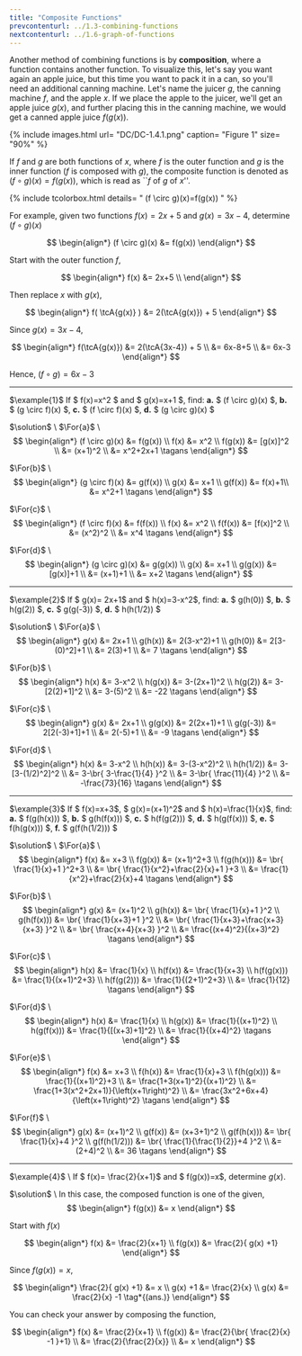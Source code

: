 ```yaml
---
title: "Composite Functions"
prevcontenturl: ../1.3-combining-functions
nextcontenturl: ../1.6-graph-of-functions
---
```


Another method of combining functions is by **composition**, where a function contains another function. To visualize this, let's say you want again an apple juice, but this time you want to pack it in a can, so you'll need an additional canning machine. Let's name the juicer $g$, the canning machine $f$, and the apple $x$. If we place the apple to the juicer, we'll get an apple juice $g(x)$, and further placing this in the canning machine, we would get a canned apple juice $f(g(x))$. 



{% include images.html 
    url= "DC/DC-1.4.1.png" 
    caption= "Figure 1"
    size= "90%"
%}



If $f$ and $g$ are both functions of $x$, where $f$ is the outer function and $g$ is the inner function ($f$ is composed with $g$), the composite function is denoted as $(f \circ g)(x)=f(g(x))$, which is read as ``$f$ of $g$ of $x$''.

{% include tcolorbox.html 
    details= "
	(f \circ g)(x)=f(g(x))
    "
%}


For example, given two functions $f(x)=2x+5$ and $g(x)=3x-4$, determine $(f \circ g)(x)$

$$
\begin{align*}
	(f \circ g)(x) &= f(g(x))
\end{align*}
$$

Start with the outer function $f$,

$$
\begin{align*}
	f(x) &= 2x+5 \\
\end{align*}
$$

Then replace $x$ with $g(x)$,

$$
\begin{align*}
	f( \tcA{g(x)} ) &= 2(\tcA{g(x)}) + 5
\end{align*}
$$

Since $g(x)=3x-4$,

$$
\begin{align*}
	f(\tcA{g(x)}) &= 2(\tcA{3x-4}) + 5 \\
	&= 6x-8+5 \\
	&= 6x-3
\end{align*}
$$

Hence, $(f \circ g)= 6x-3$

---
$\example{1}$
If $ f(x)=x^2 $ and $ g(x)=x+1 $, find:
**a.** $ (f \circ g)(x) $,
**b.** $ (g \circ f)(x) $,
**c.** $ (f \circ f)(x) $,
**d.** $ (g \circ g)(x) $



$\solution$ \\
$\For{a}$ \\
$$
\begin{align*}
	(f \circ g)(x) &=  f(g(x)) \\ 
	f(x) &= x^2 \\
	f(g(x)) &=	[g(x)]^2 \\
	&= (x+1)^2 \\
	&= x^2+2x+1		\tagans
\end{align*} 
$$


$\For{b}$ \\
$$
\begin{align*}
	(g \circ f)(x) &=  g(f(x)) \\
	g(x) &= x+1 \\
	g(f(x)) &= f(x)+1\\
	&= x^2+1			\tagans
\end{align*} 
$$


$\For{c}$ \\
$$
\begin{align*}
	(f \circ f)(x) &=  f(f(x)) \\
	f(x) &= x^2 \\
	f(f(x)) &= [f(x)]^2 \\
	&= (x^2)^2 \\
	&= x^4			\tagans
\end{align*} 
$$


$\For{d}$ \\
$$
\begin{align*}
	(g \circ g)(x) &=  g(g(x)) \\
	g(x) &= x+1 \\
	g(g(x)) &= [g(x)]+1 \\
	&= (x+1)+1 \\
	&= x+2			\tagans
\end{align*} 
$$

	
---
$\example{2}$ 
If $ g(x)= 2x+1$ and $ h(x)=3-x^2$, find:
**a.** $ g(h(0)) $,
**b.** $ h(g(2)) $,
**c.** $ g(g(-3)) $,
**d.** $ h(h(1/2)) $

$\solution$ \\
$\For{a}$ \\
$$
\begin{align*}
	g(x) &= 2x+1 \\
	g(h(x)) &= 2(3-x^2)+1 \\
	g(h(0)) &= 2[3-(0)^2]+1 \\
	&= 2(3)+1 \\
	&= 7		\tagans
\end{align*} 
$$


$\For{b}$ \\
$$
\begin{align*}
	h(x) &= 3-x^2 \\
	h(g(x)) &= 3-(2x+1)^2 \\
	h(g(2)) &= 3-[2(2)+1]^2 \\
	&= 3-(5)^2 \\
	&= -22	\tagans
\end{align*} 
$$


$\For{c}$ \\
$$
\begin{align*}
	g(x) &= 2x+1 \\
	g(g(x)) &= 2(2x+1)+1 \\
	g(g(-3)) &= 2[2(-3)+1]+1 \\
	&= 2(-5)+1 \\
	&= -9	\tagans
\end{align*} 
$$


$\For{d}$ \\
$$
\begin{align*}
	h(x) &= 3-x^2 \\
	h(h(x)) &= 3-(3-x^2)^2 \\
	h(h(1/2)) &= 3-[3-(1/2)^2]^2 \\
	&= 3-\br{ 3-\frac{1}{4} }^2 \\
	&= 3-\br{ \frac{11}{4} }^2 \\
	&= -\frac{73}{16}	\tagans
\end{align*} 
$$


---
$\example{3}$
If $ f(x)=x+3$, $ g(x)=(x+1)^2$ and $ h(x)=\frac{1}{x}$, find:
**a.** $ f(g(h(x))) $,
**b.** $ g(h(f(x))) $,
**c.** $ h(f(g(2))) $,
**d.** $ h(g(f(x))) $,
**e.** $ f(h(g(x))) $,
**f.** $ g(f(h(1/2))) $


$\solution$ \\
$\For{a}$ \\
$$
\begin{align*}
	f(x) &= x+3 \\
	f(g(x)) &= (x+1)^2+3 \\
	f(g(h(x))) &= \br{ \frac{1}{x}+1 }^2+3 \\
	&= \br{ \frac{1}{x^2}+\frac{2}{x}+1 }+3 \\
	&= \frac{1}{x^2}+\frac{2}{x}+4	\tagans
\end{align*} 
$$


$\For{b}$ \\
$$
\begin{align*}
	g(x) &= (x+1)^2 \\
	g(h(x)) &= \br{ \frac{1}{x}+1 }^2 \\
	g(h(f(x))) &= \br{ \frac{1}{x+3}+1 }^2 \\
	&= \br{ \frac{1}{x+3}+\frac{x+3}{x+3} }^2 \\
	&= \br{ \frac{x+4}{x+3} }^2 \\    
	&= \frac{(x+4)^2}{(x+3)^2}	\tagans
\end{align*} 
$$


$\For{c}$ \\
$$
\begin{align*}
	h(x) &= \frac{1}{x} \\
	h(f(x)) &= \frac{1}{x+3} \\
	h(f(g(x))) &= \frac{1}{(x+1)^2+3} \\
	h(f(g(2))) &= \frac{1}{(2+1)^2+3} \\
	&= \frac{1}{12}			\tagans
\end{align*} 
$$


$\For{d}$ \\
$$
\begin{align*}
	h(x) &= \frac{1}{x} \\
	h(g(x)) &= \frac{1}{(x+1)^2} \\
	h(g(f(x))) &= \frac{1}{[(x+3)+1]^2} \\
	&= \frac{1}{(x+4)^2}		\tagans
\end{align*} 
$$


$\For{e}$ \\
$$
\begin{align*}
	f(x) &= x+3 \\
	f(h(x)) &= \frac{1}{x}+3 \\
	f(h(g(x))) &= \frac{1}{(x+1)^2}+3  \\
	&= \frac{1+3(x+1)^2}{(x+1)^2} \\
	&= \frac{1+3(x^2+2x+1)}{\left(x+1\right)^2} \\
	&= \frac{3x^2+6x+4}{\left(x+1\right)^2}	\tagans
\end{align*} 
$$


$\For{f}$ \\
$$
\begin{align*}
	g(x) &= (x+1)^2 \\
	g(f(x)) &= (x+3+1)^2 \\
	g(f(h(x))) &= \br{ \frac{1}{x}+4 }^2  \\
	g(f(h(1/2))) &= \br{ \frac{1}{\frac{1}{2}}+4 }^2  \\
	&= (2+4)^2 \\
	&= 36		\tagans
\end{align*} 
$$




---	
$\example{4}$ \\
If $ f(x)= \frac{2}{x+1}$ and $ f(g(x))=x$, determine $g(x)$.

$\solution$ \\
In this case, the composed function is one of the given,  
$$
\begin{align*}
	f(g(x)) &= x
\end{align*}
$$

Start with $f(x)$

$$
\begin{align*}
	f(x) &= \frac{2}{x+1} \\
	f(g(x)) &= \frac{2}{ g(x) +1}
\end{align*}
$$

Since $f(g(x))=x$,

$$
\begin{align*}
	\frac{2}{ g(x) +1} &= x \\
	g(x) +1 &= \frac{2}{x} \\
	g(x) &= \frac{2}{x} -1		\tag*{(ans.)}
\end{align*}
$$

You can check your answer by composing the function,

$$
\begin{align*}
	f(x) &= \frac{2}{x+1} \\
	f(g(x)) &= 	\frac{2}{\br{ \frac{2}{x} -1 }+1} \\
	&= \frac{2}{\frac{2}{x}} \\
	&= x
\end{align*}
$$